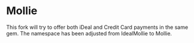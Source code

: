 # Mollie

This fork will try to offer both iDeal and Credit Card payments in the same gem. The namespace has been adjusted from IdealMollie to Mollie.


